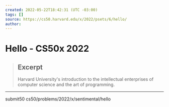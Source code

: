 ```yaml
---
created: 2022-05-22T18:42:31 (UTC -03:00)
tags: []
source: https://cs50.harvard.edu/x/2022/psets/6/hello/
author: 
---
```


# Hello - CS50x 2022

> ## Excerpt
> Harvard University's introduction to the intellectual enterprises of computer science and the art of programming.

---
submit50 cs50/problems/2022/x/sentimental/hello
